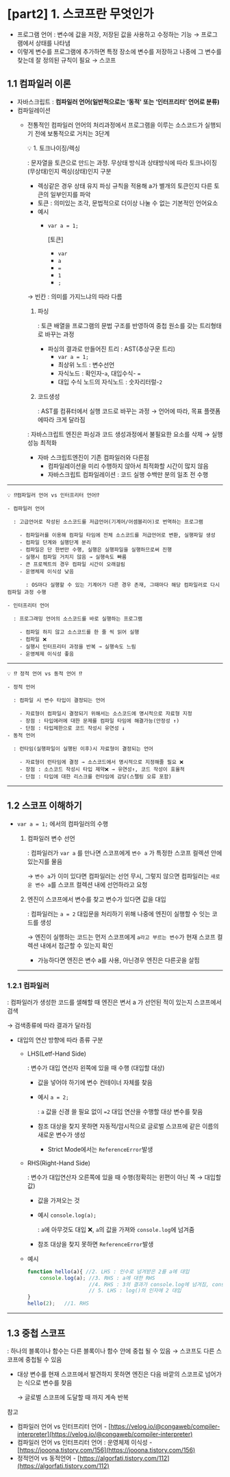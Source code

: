 # [part2] 1. 스코프란 무엇인가

- 프로그램 언어 : 변수에 값을 저장, 저장된 값을 사용하고 수정하는 기능 → 프로그램에서 상태를 나타냄
- 이렇게 변수를 프로그램에 추가하면 특정 장소에 변수를 저장하고 나중에 그 변수를 찾는데 잘 정의된 규칙이 필요 → 스코프

## 1.1 컴파일러 이론

- 자바스크립트 : **컴파일러 언어(**일반적으로는 **‘동적'** 또는 **‘인터프리터’ 언어**로 분류**)**
- 컴파일레이션
    - 전통적인 컴파일러 언어의 처리과정에서 프로그램을 이루는 소스코드가 실행되기 전에 보통적으로 거치는 3단계

        <aside>
        💡 1. 토크나이징/렉싱

      : 문자열을 토큰으로 만드는 과정. 무상태 방식과 상태방식에 따라 토크나이징(무상태)인지 렉싱(상태)인지 구분

        - 렉싱같은 경우 상태 유지 파싱 규칙을 적용해 a가 별개의 토큰인지 다른 토큰의 일부인지를 파악
        - 토큰 : 의미있는 조각, 문법적으로 더이상 나눌 수 없는 기본적인 언어요소
        - 예시
            - `var a = 1;`

              [토큰]

                - `var`
                - `a`
                - `=`
                - `1`
                - `;`

      → 빈칸 : 의미를 가지느냐의 따라 다름

        1. 파싱

           : 토큰 배열을 프로그램의 문법 구조를 반영하여 중첩 원소를 갖는 트리형태로 바꾸는 과정

            - 파싱의 결과로 만들어진 트리 : AST(추상구문 트리)
                - `var a = 1;`
                - 최상위 노드 : 변수선언
                - 자식노드 : 확인자-`a`, 대입수식- `=`
                - 대입 수식 노드의 자식노드 : 숫자리터럴-`2`
        2. 코드생성

           : AST를 컴퓨터에서 실행 코드로 바꾸는 과정 → 언어에 따라, 목표 플랫폼에따라 크게 달라짐

        </aside>

      : 자바스크립트 엔진은 파싱과 코드 생성과정에서 불필요한 요소를 삭제 → 실행 성능 최적화

        - 자바 스크립트엔진이 기존 컴파일러와 다른점
            - 컴파일레이션을 미리 수행하지 않아서 최적화할 시간이 많지 않음
            - 자바스크립트 컴파일레이션 : 코드 실행 수백만 분의 일초 전 수행
---
    💡 ⁉️컴파일러 언어 vs 인터프리터 언어⁉️

    - 컴파일러 언어

      : 고급언어로 작성된 소스코드를 저급언어(기계어/어셈블리어)로 번역하는 프로그램

        - 컴파일러를 이용해 컴파일 타임에 전체 소스코드를 저급언어로 변환, 실행파일 생성
        - 컴파일 단계와 실행단계 분리
        - 컴파일은 단 한번만 수행, 실행은 실행파일을 실행하므로써 진행
        - 실행시 컴파일 거치지 않음 → 실행속도 빠름
        - 큰 프로젝트의 경우 컴파일 시간이 오래걸림
        - 운영체제 이식성 낮음

          : OS마다 실행할 수 있는 기계어가 다른 경우 존재, 그때마다 해당 컴파일러로 다시 컴파일 과정 수행

    - 인터프리터 언어

      : 프로그래밍 언어의 소스코드를 바로 실행하는 프로그램

        - 컴파일 하지 않고 소스코드를 한 줄 씩 읽어 실행
        - 컴파일 ❌
        - 실행시 인터프리터 과정을 반복 → 실행속도 느림
        - 운영체제 이식성 좋음

 ---
    💡 ⁉️ 정적 언어 vs 동적 언어 ⁉️

    - 정적 언어

      : 컴파일 시 변수 타입이 결정되는 언어

        - 자료형이 컴파일시 결정되기 위해서는 소스코드에 명시적으로 자료형 지정
        - 장점 : 타입에러에 대한 문제를 컴파일 타임에 해결가능(안정성 ↑)
        - 단점 : 타입제한으로 코드 작성시 유연성 ↓
    - 동적 언어

      : 런타임(실행파일이 실행된 이후)시 자료형이 결정되는 언어

        - 자료형이 런타임에 결정 → 소스코드에서 명시적으로 지정해줄 필요 ❌
        - 장점 : 소스코드 작성시 타입 제약❌ → 유연성↑, 코드 작성이 효율적
        - 단점 : 타입에 대한 리스크를 런타임에 감당(스펠링 오류 포함)


---

## 1.2 스코프 이해하기

- `var a = 1;` 에서의 컴파일러의 수행
    1. 컴파일러 변수 선언

       : 컴파일러가 `var a` 를 만나면 스코프에게 `변수 a` 가 특정한 스코프 컬렉션 안에 있는지를 물음

       → `변수 a`가 이미 있다면 컴파일러는 선언 무시, 그렇지 않으면 컴파일러는 `새로운 변수 a`를 스코프 컬렉션 내에 선언하라고 요청

    2. 엔진이 스코프에서 변수를 찾고 변수가 있다면 값을 대입

       : 컴파일러는 `a = 2` 대입문을 처리하기 위해 나중에 엔진이 실행할 수 잇는 코드를 생성

       → 엔진이 실행하는 코드는 먼저 스코프에게 `a라고 부르는 변수`가 현재 스코프 컬렉션 내에서 접근할 수 있는지 확인

        - 가능하다면 엔진은 변수 a를 사용, 아닌경우 엔진은 다른곳을 살핌

    ---


### 1.2.1 컴파일러

: 컴파일러가 생성한 코드를 샐해할 때 엔진은 변서 a 가 선언된 적이 있는지 스코프에서 검색

→ 검색종류에 따라 결과가 달라짐

- 대입의 연산 방향에 따라 종류 구분
    - LHS(Letf-Hand Side)

      : 변수가 대입 연선자 왼쪽에 있을 때 수행 (대입할 대상)

        - 값을 넣어야 하기에 변수 컨테이너 자체를 찾음
        - 예시 `a = 2;`

          : `a` 값을 신경 쓸 필요 없이 `=2` 대입 연산을 수행할 대상 변수를 찾음

        - 참조 대상을 찾지 못하면 자동적/암시적으로 글로벌 스코프에 같은 이름의 새로운 변수가 생성
            - Strict Mode에서는 `ReferenceError`발생
    - RHS(Right-Hand Side)

      : 변수가 대입연산자 오른쪽에 있을 때 수행(정확히는 왼편이 아닌 쪽 → 대입할 값)

        - 값을 가져오는 것
        - 예시 `console.log(a);`

          : `a`에 아무것도 대입 ❌, `a`의 값을 가져와 `console.log`에 넘겨줌

        - 참조 대상을 찾지 못하면 `ReferenceError`발생
    - 예시

        ```jsx
        function hello(a){ //2. LHS : 인수로 넘겨받은 2를 a에 대입
            console.log(a); //3. RHS : a에 대한 RHS
                            //4. RHS : 3의 결과가 console.log에 넘겨짐, console 객체를 RHS하여 log 메서드를 확인 
                            // 5. LHS : log()의 인자에 2 대입
        }
        hello(2);   //1. RHS
        ```


---

## 1.3 중첩 스코프

: 하나의 블록이나 함수는 다른 블록이나 함수 안에 중첩 될 수 있음 → 스코프도 다른 스코프에 중첩될 수 있음

- 대상 변수를 현재 스코프에서 발견하지 못하면 엔진은 다음 바깥의 스코프로 넘어가는 식으로 변수를 찾음

  → 글로벌 스코프에 도달할 때 까지 계속 반복


참고

- 컴파일러 언어 vs 인터프리터 언어 - [https://velog.io/@congaweb/compiler-interpreter](https://velog.io/@congaweb/compiler-interpreter)
- 컴파일러 언어 vs 인터프리터 언어 : 운영체제 이식성 - [https://jooona.tistory.com/156](https://jooona.tistory.com/156)
- 정적언어 vs 동적언어 - [https://algorfati.tistory.com/112](https://algorfati.tistory.com/112)